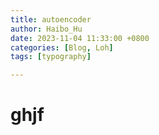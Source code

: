 ```yaml
---
title: autoencoder
author: Haibo_Hu
date: 2023-11-04 11:33:00 +0800
categories: [Blog, Loh]
tags: [typography]

---
```


# ghjf